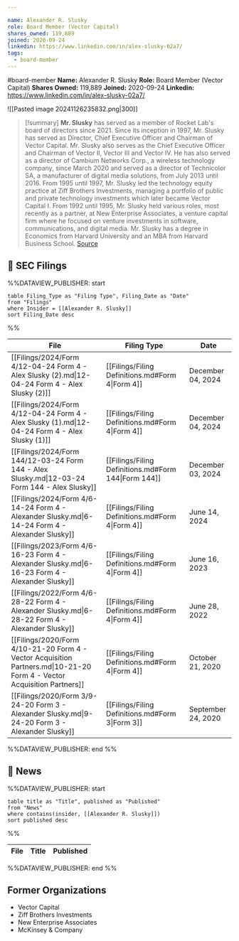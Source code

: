 ```yaml
---

name: Alexander R. Slusky
role: Board Member (Vector Capital)
shares_owned: 119,889
joined: 2020-09-24
linkedin: https://www.linkedin.com/in/alex-slusky-02a7/
tags:
  - board-member
---
```


#board-member
**Name:** Alexander R. Slusky
**Role:** Board Member (Vector Capital)
**Shares Owned:** 119,889
**Joined:** 2020-09-24
**Linkedin:** https://www.linkedin.com/in/alex-slusky-02a7/

![[Pasted image 20241126235832.png|300]]

>[!summary]
**Mr. Slusky** has served as a member of Rocket Lab's board of directors since 2021. Since its inception in 1997, Mr. Slusky has served as Director, Chief Executive Officer and Chairman of Vector Capital. Mr. Slusky also serves as the Chief Executive Officer and Chairman of Vector II, Vector III and Vector IV. He has also served as a director of Cambium Networks Corp., a wireless technology company, since March 2020 and served as a director of Technicolor SA, a manufacturer of digital media solutions, from July 2013 until 2016. From 1995 until 1997, Mr. Slusky led the technology equity practice at Ziff Brothers Investments, managing a portfolio of public and private technology investments which later became Vector Capital I. From 1992 until 1995, Mr. Slusky held various roles, most recently as a partner, at New Enterprise Associates, a venture capital firm where he focused on venture investments in software, communications, and digital media. Mr. Slusky has a degree in Economics from Harvard University and an MBA from Harvard Business School.
[Source](https://www.rocketlabusa.com/about/team/)

## 💼 SEC Filings
%%DATAVIEW_PUBLISHER: start
```
table Filing_Type as "Filing Type", Filing_Date as "Date"
from "Filings"
where Insider = [[Alexander R. Slusky]]
sort Filing_Date desc

```
%%

| File                                                                                                                    | Filing Type                                          | Date               |
| ----------------------------------------------------------------------------------------------------------------------- | ---------------------------------------------------- | ------------------ |
| [[Filings/2024/Form 4/12-04-24 Form 4 - Alex Slusky (2).md\|12-04-24 Form 4 - Alex Slusky (2)]]                         | [[Filings/Filing Definitions.md#Form 4\|Form 4]]     | December 04, 2024  |
| [[Filings/2024/Form 4/12-04-24 Form 4 - Alex Slusky (1).md\|12-04-24 Form 4 - Alex Slusky (1)]]                         | [[Filings/Filing Definitions.md#Form 4\|Form 4]]     | December 04, 2024  |
| [[Filings/2024/Form 144/12-03-24 Form 144 - Alex Slusky.md\|12-03-24 Form 144 - Alex Slusky]]                           | [[Filings/Filing Definitions.md#Form 144\|Form 144]] | December 03, 2024  |
| [[Filings/2024/Form 4/6-14-24 Form 4 - Alexander Slusky.md\|6-14-24 Form 4 - Alexander Slusky]]                         | [[Filings/Filing Definitions.md#Form 4\|Form 4]]     | June 14, 2024      |
| [[Filings/2023/Form 4/6-16-23 Form 4 - Alexander Slusky.md\|6-16-23 Form 4 - Alexander Slusky]]                         | [[Filings/Filing Definitions.md#Form 4\|Form 4]]     | June 16, 2023      |
| [[Filings/2022/Form 4/6-28-22 Form 4 - Alexander Slusky.md\|6-28-22 Form 4 - Alexander Slusky]]                         | [[Filings/Filing Definitions.md#Form 4\|Form 4]]     | June 28, 2022      |
| [[Filings/2020/Form 4/10-21-20 Form 4 - Vector Acquisition Partners.md\|10-21-20 Form 4 - Vector Acquisition Partners]] | [[Filings/Filing Definitions.md#Form 4\|Form 4]]     | October 21, 2020   |
| [[Filings/2020/Form 3/9-24-20 Form 3 - Alexander Slusky.md\|9-24-20 Form 3 - Alexander Slusky]]                         | [[Filings/Filing Definitions.md#Form 3\|Form 3]]     | September 24, 2020 |

%%DATAVIEW_PUBLISHER: end %%

## 📰 News
%%DATAVIEW_PUBLISHER: start
```
table title as "Title", published as "Published"
from "News"
where contains(insider, [[Alexander R. Slusky]])
sort published desc
```
%%

| File | Title | Published |
| ---- | ----- | --------- |

%%DATAVIEW_PUBLISHER: end %%



## Former Organizations

-  Vector Capital
-  Ziff Brothers Investments
-  New Enterprise Associates
-  McKinsey & Company